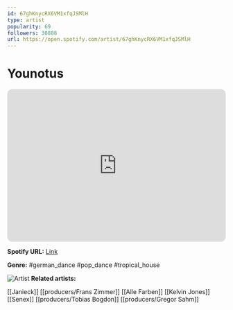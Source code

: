 ```yaml
---
id: 67ghKnycRX6VM1xfqJSMlH
type: artist
popularity: 69
followers: 30888
url: https://open.spotify.com/artist/67ghKnycRX6VM1xfqJSMlH
---
```

# Younotus

<iframe style="border-radius:12px" src="https://open.spotify.com/embed/artist/67ghKnycRX6VM1xfqJSMlH" width="100%" height="352" frameBorder="0" allowfullscreen="" allow="autoplay; clipboard-write; encrypted-media; fullscreen; picture-in-picture" loading="lazy"></iframe>

**Spotify URL:** [Link](https://open.spotify.com/artist/67ghKnycRX6VM1xfqJSMlH)

**Genre:**  #german_dance #pop_dance #tropical_house

![Artist](https://i.scdn.co/image/ab6761610000e5ebaa4987c59357e7e33448b4ab)
**Related artists:**

[[Janieck]]
[[producers/Frans Zimmer]]
[[Alle Farben]]
[[Kelvin Jones]]
[[Senex]]
[[producers/Tobias Bogdon]]
[[producers/Gregor Sahm]]
